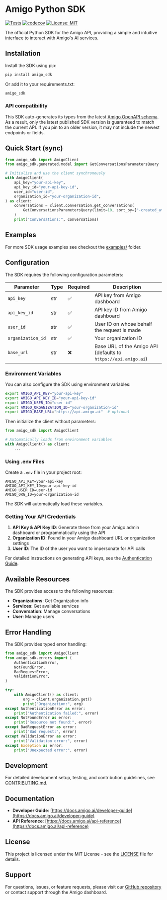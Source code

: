 # Amigo Python SDK

[![Tests](https://github.com/amigo-ai/amigo-python-sdk/actions/workflows/test.yml/badge.svg)](https://github.com/amigo-ai/amigo-python-sdk/actions/workflows/test.yml)
[![codecov](https://codecov.io/gh/amigo-ai/amigo-python-sdk/graph/badge.svg?token=1A7KVPV9ZR)](https://codecov.io/gh/amigo-ai/amigo-python-sdk)
[![License: MIT](https://img.shields.io/badge/License-MIT-yellow.svg)](https://opensource.org/licenses/MIT)

The official Python SDK for the Amigo API, providing a simple and intuitive interface to interact with Amigo's AI services.

## Installation

Install the SDK using pip:

```bash
pip install amigo_sdk
```

Or add it to your requirements.txt:

```txt
amigo_sdk
```

### API compatibility

This SDK auto-generates its types from the latest [Amigo OpenAPI schema](https://api.amigo.ai/v1/openapi.json). As a result, only the latest published SDK version is guaranteed to match the current API. If you pin to an older version, it may not include the newest endpoints or fields.

## Quick Start (sync)

```python
from amigo_sdk import AmigoClient
from amigo_sdk.generated.model import GetConversationsParametersQuery

# Initialize and use the client synchronously
with AmigoClient(
    api_key="your-api-key",
    api_key_id="your-api-key-id",
    user_id="user-id",
    organization_id="your-organization-id",
) as client:
    conversations = client.conversation.get_conversations(
        GetConversationsParametersQuery(limit=10, sort_by=["-created_at"])
    )
    print("Conversations:", conversations)
```

## Examples

For more SDK usage examples see checkout the [examples/](examples/README.md) folder.

## Configuration

The SDK requires the following configuration parameters:

| Parameter         | Type | Required | Description                                                    |
| ----------------- | ---- | -------- | -------------------------------------------------------------- |
| `api_key`         | str  | ✅       | API key from Amigo dashboard                                   |
| `api_key_id`      | str  | ✅       | API key ID from Amigo dashboard                                |
| `user_id`         | str  | ✅       | User ID on whose behalf the request is made                    |
| `organization_id` | str  | ✅       | Your organization ID                                           |
| `base_url`        | str  | ❌       | Base URL of the Amigo API (defaults to `https://api.amigo.ai`) |

### Environment Variables

You can also configure the SDK using environment variables:

```bash
export AMIGO_API_KEY="your-api-key"
export AMIGO_API_KEY_ID="your-api-key-id"
export AMIGO_USER_ID="user-id"
export AMIGO_ORGANIZATION_ID="your-organization-id"
export AMIGO_BASE_URL="https://api.amigo.ai"  # optional
```

Then initialize the client without parameters:

```python
from amigo_sdk import AmigoClient

# Automatically loads from environment variables
with AmigoClient() as client:
    ...
```

### Using .env Files

Create a `.env` file in your project root:

```env
AMIGO_API_KEY=your-api-key
AMIGO_API_KEY_ID=your-api-key-id
AMIGO_USER_ID=user-id
AMIGO_ORG_ID=your-organization-id
```

The SDK will automatically load these variables.

### Getting Your API Credentials

1. **API Key & API Key ID**: Generate these from your Amigo admin dashboard or programmatically using the API
2. **Organization ID**: Found in your Amigo dashboard URL or organization settings
3. **User ID**: The ID of the user you want to impersonate for API calls

For detailed instructions on generating API keys, see the [Authentication Guide](https://docs.amigo.ai/developer-guide).

## Available Resources

The SDK provides access to the following resources:

- **Organizations**: Get Organization info
- **Services**: Get available services
- **Conversation**: Manage conversations
- **User**: Manage users

## Error Handling

The SDK provides typed error handling:

```python
from amigo_sdk import AmigoClient
from amigo_sdk.errors import (
    AuthenticationError,
    NotFoundError,
    BadRequestError,
    ValidationError,
)

try:
    with AmigoClient() as client:
        org = client.organization.get()
        print("Organization:", org)
except AuthenticationError as error:
    print("Authentication failed:", error)
except NotFoundError as error:
    print("Resource not found:", error)
except BadRequestError as error:
    print("Bad request:", error)
except ValidationError as error:
    print("Validation error:", error)
except Exception as error:
    print("Unexpected error:", error)
```

## Development

For detailed development setup, testing, and contribution guidelines, see [CONTRIBUTING.md](CONTRIBUTING.md).

## Documentation

- **Developer Guide**: [https://docs.amigo.ai/developer-guide](https://docs.amigo.ai/developer-guide)
- **API Reference**: [https://docs.amigo.ai/api-reference](https://docs.amigo.ai/api-reference)

## License

This project is licensed under the MIT License - see the [LICENSE](LICENSE) file for details.

## Support

For questions, issues, or feature requests, please visit our [GitHub repository](https://github.com/amigo-ai/amigo-python-sdk) or contact support through the Amigo dashboard.
